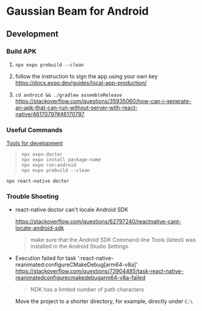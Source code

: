 # Gaussian Beam for Android

## Development

### Build APK

1. `npx expo prebuild --clean`

2. follow the instruction to sign the app using your own key
    https://docs.expo.dev/guides/local-app-production/

3. `cd android && ./gradlew assembleRelease`
    https://stackoverflow.com/questions/35935060/how-can-i-generate-an-apk-that-can-run-without-server-with-react-native/46170797#46170797

### Useful Commands

[Tools for development](https://docs.expo.dev/develop/tools/)
> `npx expo-doctor`  
> `npx expo install package-name`  
> `npx expo run:android`  
> `npx expo prebuild --clean`

```
npx react-native doctor
```

###  Trouble Shooting

- react-native doctor can't locale Android SDK

    https://stackoverflow.com/questions/62797240/reactnative-cant-locate-android-sdk
    > make sure that the Android SDK Command-line Tools (latest) was installed in the Android Studio Settings.

- Execution failed for task ':react-native-reanimated:configureCMakeDebug[arm64-v8a]'
    https://stackoverflow.com/questions/73904485/task-react-native-reanimatedconfigurecmakedebugarm64-v8a-failed
    > NDK has a limited number of path characters

    Move the project to a shorter directory, for example, directly under `C:\`

